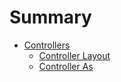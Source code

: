 # Summary

* [Controllers](controllers/README.md)
    * [Controller Layout](controllers/layout.md)
    * [Controller As](controllers/as.md)
